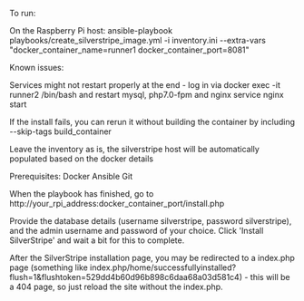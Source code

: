 To run:

On the Raspberry Pi host:
ansible-playbook playbooks/create_silverstripe_image.yml -i inventory.ini --extra-vars "docker_container_name=runner1 docker_container_port=8081"

Known issues:

Services might not restart properly at the end - log in via docker exec -it runner2 /bin/bash and restart mysql, php7.0-fpm and nginx
service nginx start

If the install fails, you can rerun it without building the container by including --skip-tags build_container

Leave the inventory as is, the silverstripe host will be automatically populated based on the docker details

Prerequisites:
Docker
Ansible
Git

When the playbook has finished, go to http://your_rpi_address:docker_container_port/install.php

Provide the database details (username silverstripe, password silverstripe), and the admin username and password of your choice. Click 'Install SilverStripe' and wait a bit for this to complete.

After the SilverStripe installation page, you may be redirected to a index.php page (something like index.php/home/successfullyinstalled?flush=1&flushtoken=529dd4b60d96b898c6daa68a03d581c4) - this will be a 404 page, so just reload the site without the index.php.
